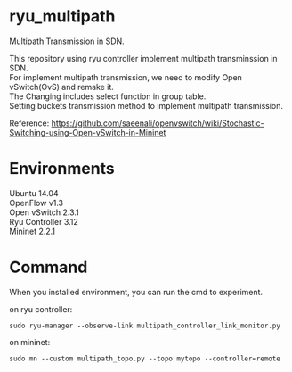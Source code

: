 # ryu_multipath
Multipath Transmission in SDN.

This repository using ryu controller implement multipath transminssion in SDN.  
For implement multipath transmission, we need to modify Open vSwitch(OvS) and remake it.  
The Changing includes select function in group table.  
Setting buckets transmission method to implement multipath transmission.  

Reference: https://github.com/saeenali/openvswitch/wiki/Stochastic-Switching-using-Open-vSwitch-in-Mininet

# Environments
Ubuntu 14.04  
OpenFlow v1.3  
Open vSwitch 2.3.1  
Ryu Controller 3.12  
Mininet 2.2.1  

# Command
When you installed environment, you can run the cmd to experiment.
  
on ryu controller:  
```
sudo ryu-manager --observe-link multipath_controller_link_monitor.py
```
  
on mininet:  
```
sudo mn --custom multipath_topo.py --topo mytopo --controller=remote
```
